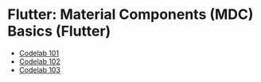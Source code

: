  # Flutter: Material Components (MDC) Basics (Flutter)
- [Codelab 101](https://codelabs.developers.google.com/codelabs/mdc-101-flutter/#1)
- [Codelab 102](https://codelabs.developers.google.com/codelabs/mdc-102-flutter/#1)
- [Codelab 103](https://codelabs.developers.google.com/codelabs/mdc-103-flutter/index.html?index=..%2F..index#6)